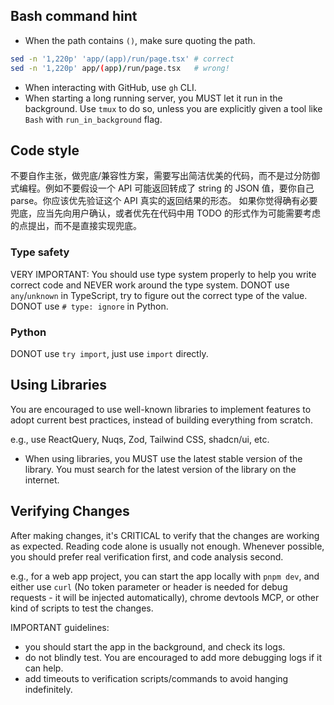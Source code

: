## Bash command hint

- When the path contains `()`, make sure quoting the path.

```bash
sed -n '1,220p' 'app/(app)/run/page.tsx' # correct
sed -n '1,220p' app/(app)/run/page.tsx   # wrong!
```

- When interacting with GitHub, use `gh` CLI.
- When starting a long running server, you MUST let it run in the background. Use `tmux` to do so, unless you are explicitly given a tool like `Bash` with `run_in_background` flag.

## Code style

不要自作主张，做兜底/兼容性方案，需要写出简洁优美的代码，而不是过分防御式编程。例如不要假设一个 API 可能返回转成了 string 的 JSON 值，要你自己 parse。你应该优先验证这个 API 真实的返回结果的形态。
如果你觉得确有必要兜底，应当先向用户确认，或者优先在代码中用 TODO 的形式作为可能需要考虑的点提出，而不是直接实现兜底。

### Type safety

VERY IMPORTANT: You should use type system properly to help you write correct code and NEVER work around the type system.
DONOT use `any`/`unknown` in TypeScript, try to figure out the correct type of the value.
DONOT use `# type: ignore` in Python.

### Python

DONOT use `try import`, just use `import` directly.

## Using Libraries

You are encouraged to use well-known libraries to implement features to adopt current best practices, instead of building everything from scratch.

e.g., use ReactQuery, Nuqs, Zod, Tailwind CSS, shadcn/ui, etc.

- When using libraries, you MUST use the latest stable version of the library. You must search for the latest version of the library on the internet.



## Verifying Changes

After making changes, it's CRITICAL to verify that the changes are working as expected. Reading code alone is usually not enough.
Whenever possible, you should prefer real verification first, and code analysis second.

e.g., for a web app project, you can start the app locally with `pnpm dev`, and either use `curl` (No token parameter or header is needed for debug requests - it will be injected automatically), chrome devtools MCP, or other kind of scripts to test the changes.

IMPORTANT guidelines: 
- you should start the app in the background, and check its logs.
- do not blindly test. You are encouraged to add more debugging logs if it can help.
- add timeouts to verification scripts/commands to avoid hanging indefinitely.
